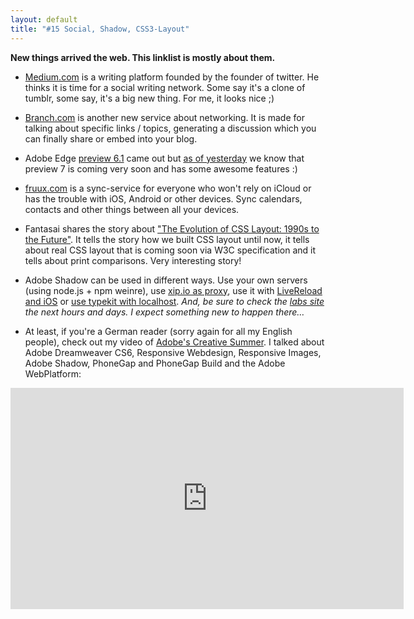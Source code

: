 ```yaml
---
layout: default
title: "#15 Social, Shadow, CSS3-Layout"
---
```



**New things arrived the web. This linklist is mostly about them.**

- [Medium.com](https://medium.com/) is a writing platform founded by the founder of twitter. He thinks it is time for a social writing network. Some say it's a clone of tumblr, some say, it's a big new thing. For me, it looks nice ;)

- [Branch.com](http://branch.com/) is another new service about networking. It is made for talking about specific links / topics, generating a discussion which you can finally share or embed into your blog.

- Adobe Edge [preview 6.1](http://labs.adobe.com/technologies/edge/) came out but [as of yesterday](http://www.youtube.com/watch?v=EWdxqUQjsbY&list=UU7-iNajG033J_66k16whthw&index=1&feature=plcp) we know that preview 7 is coming very soon and has some awesome features :)

- [fruux.com](https://fruux.com/) is a sync-service for everyone who won't rely on iCloud or has the trouble with iOS, Android or other devices. Sync calendars, contacts and other things between all your devices.

- Fantasai shares the story about ["The Evolution of CSS Layout: 1990s to the Future"](http://fantasai.inkedblade.net/weblog/2012/css-layout-evolution/). It tells the story how we built CSS layout until now, it tells about real CSS layout that is coming soon via W3C specification and it tells about print comparisons. Very interesting story!

- Adobe Shadow can be used in different ways. Use your own servers (using node.js + npm weinre), use [xip.io as proxy](http://blogs.adobe.com/shadow/2012/06/19/shadow-xip-io-virtual-hosts-workflow-simplified/), use it with [LiveReload and iOS](http://blogs.adobe.com/shadow/2012/04/24/shadow-livereload-workflow/) or [use typekit with localhost](http://blogs.adobe.com/shadow/2012/06/04/shadow-typekit-localhost-workflow/). _And, be sure to check the [labs site](http://labs.adobe.com/technologies/shadow/) the next hours and days. I expect something new to happen there…_

- At least, if you're a German reader (sorry again for all my English people), check out my video of [Adobe's Creative Summer](http://www.adobe.com/de/event/creativesummer/web-mobile.html). I talked about Adobe Dreamweaver CS6, Responsive Webdesign, Responsive Images, Adobe Shadow, PhoneGap and PhoneGap Build and the Adobe WebPlatform:  
<iframe width="629" height="354" src="https://www.youtube-nocookie.com/embed/7AfXR-Ung9I" frameborder="0" allowfullscreen></iframe>